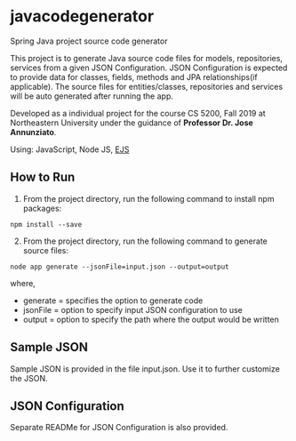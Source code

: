 # javacodegenerator

Spring Java project source code generator

This project is to generate Java source code files for models, repositories, services from a given JSON Configuration.
JSON Configuration is expected to provide data for classes, fields, methods and JPA relationships(if applicable). 
The source files for entities/classes, repositories and services will be auto generated after running the app.

Developed as a individual project for the course CS 5200, Fall 2019 at Northeastern University under the guidance of **Professor Dr. Jose Annunziato**. 

Using: JavaScript, Node JS, [EJS](https://ejs.co/)


## How to Run

1. From the project directory, run the following command to install npm packages:
```
npm install --save
```

2. From the project directory, run the following command to generate source files:
```
node app generate --jsonFile=input.json --output=output
```

where,
* generate = specifies the option to generate code
* jsonFile = option to specify input JSON configuration to use
* output = option to specify the path where the output would be written


## Sample JSON
Sample JSON is provided in the file input.json. Use it to further customize the JSON.

## JSON Configuration
Separate READMe for JSON Configuration is also provided.
